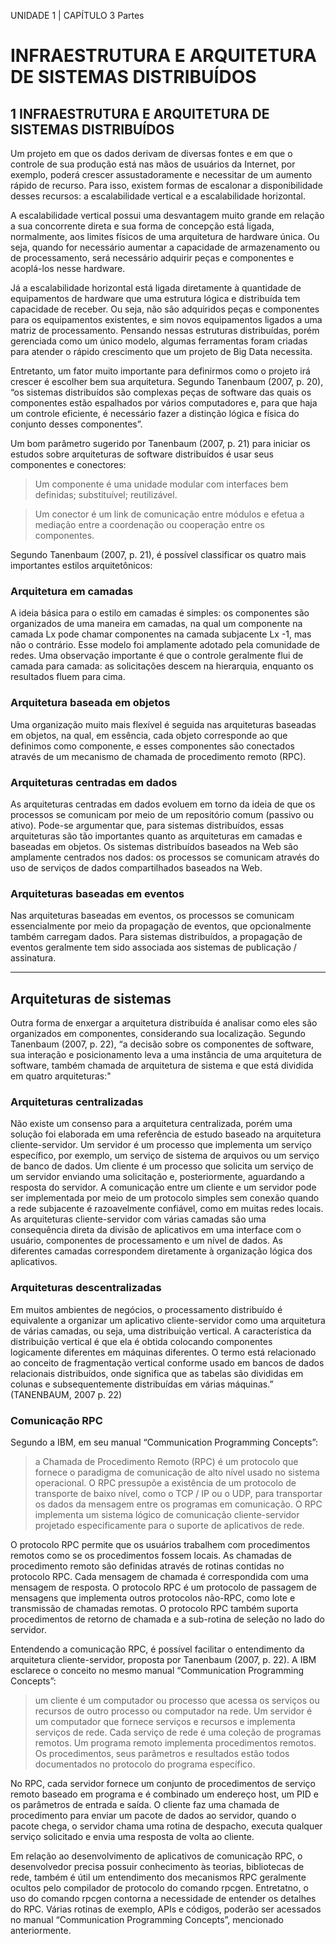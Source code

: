 UNIDADE 1 | CAPÍTULO 3 Partes	

# INFRAESTRUTURA E ARQUITETURA DE SISTEMAS DISTRIBUÍDOS


## 1 INFRAESTRUTURA E ARQUITETURA DE SISTEMAS DISTRIBUÍDOS

Um projeto em que os dados derivam de diversas fontes e em que o controle de sua produção está nas mãos de usuários da Internet, por exemplo, poderá crescer assustadoramente e necessitar de um aumento rápido de recurso. Para isso, existem formas de escalonar a disponibilidade desses recursos: a escalabilidade vertical e a escalabilidade horizontal.

A escalabilidade vertical possui uma desvantagem muito grande em relação a sua concorrente direta e sua forma de concepção está ligada, normalmente, aos limites físicos de uma arquitetura de hardware única. Ou seja, quando for necessário aumentar a capacidade de armazenamento ou de processamento, será necessário adquirir peças e componentes e acoplá-los nesse hardware.

Já a escalabilidade horizontal está ligada diretamente à quantidade de equipamentos de hardware que uma estrutura lógica e distribuída tem capacidade de receber. Ou seja, não são adquiridos peças e componentes para os equipamentos existentes, e sim novos equipamentos ligados a uma matriz de processamento. Pensando nessas estruturas distribuídas, porém gerenciada como um único modelo, algumas ferramentas foram criadas para atender o rápido crescimento que um projeto de Big Data necessita.

Entretanto, um fator muito importante para definirmos como o projeto irá crescer é escolher bem sua arquitetura. Segundo Tanenbaum (2007, p. 20), “os sistemas distribuídos são complexas peças de software das quais os componentes estão espalhados por vários computadores e, para que haja um controle eficiente, é necessário fazer a distinção lógica e física do conjunto desses componentes”.

Um bom parâmetro sugerido por Tanenbaum (2007, p. 21) para iniciar os estudos sobre arquiteturas de software distribuídos é usar seus componentes e conectores:

>Um componente é uma unidade modular com interfaces bem definidas; substituível; reutilizável.

>Um conector é um link de comunicação entre módulos e efetua a mediação entre a coordenação ou cooperação entre os componentes.

Segundo Tanenbaum (2007, p. 21), é possível classificar os quatro mais importantes estilos arquitetônicos:

### Arquitetura em camadas

A ideia básica para o estilo em camadas é simples: os componentes são organizados de uma maneira em camadas, na qual um componente na camada Lx pode chamar componentes na camada subjacente Lx -1, mas não o contrário. Esse modelo foi amplamente adotado pela comunidade de redes. Uma observação importante é que o controle geralmente flui de camada para camada: as solicitações descem na hierarquia, enquanto os resultados fluem para cima.

### Arquitetura baseada em objetos

Uma organização muito mais flexível é seguida nas arquiteturas baseadas em objetos, na qual, em essência, cada objeto corresponde ao que definimos como componente, e esses componentes são conectados através de um mecanismo de chamada de procedimento remoto (RPC).


### Arquiteturas centradas em dados

As arquiteturas centradas em dados evoluem em torno da ideia de que os processos se comunicam por meio de um repositório comum (passivo ou ativo). Pode-se argumentar que, para sistemas distribuídos, essas arquiteturas são tão importantes quanto as arquiteturas em camadas e baseadas em objetos. Os sistemas distribuídos baseados na Web são amplamente centrados nos dados: os processos se comunicam através do uso de serviços de dados compartilhados baseados na Web.

### Arquiteturas baseadas em eventos

Nas arquiteturas baseadas em eventos, os processos se comunicam essencialmente por meio da propagação de eventos, que opcionalmente também carregam dados. Para sistemas distribuídos, a propagação de eventos geralmente tem sido associada aos sistemas de publicação / assinatura.

---


## Arquiteturas de sistemas

Outra forma de enxergar a arquitetura distribuída é analisar como eles são organizados em componentes, considerando sua localização. Segundo Tanenbaum (2007, p. 22), “a decisão sobre os componentes de software, sua interação e posicionamento leva a uma instância de uma arquitetura de software, também chamada de arquitetura de sistema e que está dividida em quatro arquiteturas:"

### Arquiteturas centralizadas

Não existe um consenso para a arquitetura centralizada, porém uma solução foi elaborada em uma referência de estudo baseado na arquitetura cliente-servidor. Um servidor é um processo que implementa um serviço específico, por exemplo, um serviço de sistema de arquivos ou um serviço de banco de dados. Um cliente é um processo que solicita um serviço de um servidor enviando uma solicitação e, posteriormente, aguardando a resposta do servidor. A comunicação entre um cliente e um servidor pode ser implementada por meio de um protocolo simples sem conexão quando a rede subjacente é razoavelmente confiável, como em muitas redes locais. As arquiteturas cliente-servidor com várias camadas são uma consequência direta da divisão de aplicativos em uma interface com o usuário, componentes de processamento e um nível de dados. As diferentes camadas correspondem diretamente à organização lógica dos aplicativos.


### Arquiteturas descentralizadas

Em muitos ambientes de negócios, o processamento distribuído é equivalente a organizar um aplicativo cliente-servidor como uma arquitetura de várias camadas, ou seja, uma distribuição vertical. A característica da distribuição vertical é que ela é obtida colocando componentes logicamente diferentes em máquinas diferentes. O termo está relacionado ao conceito de fragmentação vertical conforme usado em bancos de dados relacionais distribuídos, onde significa que as tabelas são divididas em colunas e subsequentemente distribuídas em várias máquinas.” (TANENBAUM, 2007 p. 22)


### Comunicação RPC

Segundo a IBM, em seu manual “Communication Programming Concepts”:

>a Chamada de Procedimento Remoto (RPC) é um protocolo que fornece o paradigma de comunicação de alto nível usado no sistema operacional. O RPC pressupõe a existência de um protocolo de transporte de baixo nível, como o TCP / IP ou o UDP, para transportar os dados da mensagem entre os programas em comunicação. O RPC implementa um sistema lógico de comunicação cliente-servidor projetado especificamente para o suporte de aplicativos de rede.

O protocolo RPC permite que os usuários trabalhem com procedimentos remotos como se os procedimentos fossem locais. As chamadas de procedimento remoto são definidas através de rotinas contidas no protocolo RPC. Cada mensagem de chamada é correspondida com uma mensagem de resposta. O protocolo RPC é um protocolo de passagem de mensagens que implementa outros protocolos não-RPC, como lote e transmissão de chamadas remotas. O protocolo RPC também suporta procedimentos de retorno de chamada e a sub-rotina de seleção no lado do servidor.

Entendendo a comunicação RPC, é possível facilitar o entendimento da arquitetura cliente-servidor, proposta por Tanenbaum (2007, p. 22). A IBM esclarece o conceito no mesmo manual “Communication Programming Concepts”:

>um cliente é um computador ou processo que acessa os serviços ou recursos de outro processo ou computador na rede. Um servidor é um computador que fornece serviços e recursos e implementa serviços de rede. Cada serviço de rede é uma coleção de programas remotos. Um programa remoto implementa procedimentos remotos. Os procedimentos, seus parâmetros e resultados estão todos documentados no protocolo do programa específico.

No RPC, cada servidor fornece um conjunto de procedimentos de serviço remoto baseado em programa e é combinado um endereço host, um PID e os parâmetros de entrada e saída. O cliente faz uma chamada de procedimento para enviar um pacote de dados ao servidor, quando o pacote chega, o servidor chama uma rotina de despacho, executa qualquer serviço solicitado e envia uma resposta de volta ao cliente.

Em relação ao desenvolvimento de aplicativos de comunicação RPC, o desenvolvedor precisa possuir conhecimento às teorias, bibliotecas de rede, também é útil um entendimento dos mecanismos RPC geralmente ocultos pelo compilador de protocolo do comando rpcgen. Entretatno, o uso do comando rpcgen contorna a necessidade de entender os detalhes do RPC. Várias rotinas de exemplo, APIs e códigos, poderão ser acessados no manual “Communication Programming Concepts”, mencionado anteriormente.



